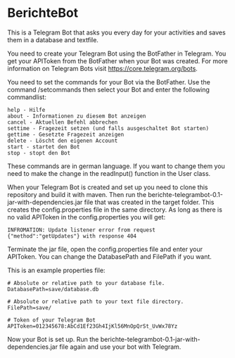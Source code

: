 # BerichteBot
This is a Telegram Bot that asks you every day for your activities and saves them in a database and textfile.

You need to create your Telegram Bot using the BotFather in Telegram. You get your APIToken from the BotFather when your Bot was created.
For more information on Telegram Bots visit https://core.telegram.org/bots.

You need to set the commands for your Bot via the BotFather. Use the command /setcommands then select your Bot and enter the following commandlist:

``` text
help - Hilfe
about - Informationen zu diesem Bot anzeigen
cancel - Aktuellen Befehl abbrechen
settime - Fragezeit setzen (und falls ausgeschaltet Bot starten)
gettime - Gesetzte Fragezeit anzeigen
delete - Löscht den eigenen Account
start - startet den Bot
stop - stopt den Bot
```

These commands are in german language. If you want to change them you need to make the change in the readInput() function in the User class.

When your Telegram Bot is created and set up you need to clone this repository and build it with maven. Then run the berichte-telegrambot-0.1-jar-with-dependencies.jar file that was created in the target folder.
This creates the config.properties file in the same directory. As long as there is no valid APIToken in the config.properties you will get:

``` text
INFROMATION: Update listener error from request {"method":"getUpdates"} with response 404
```

Terminate the jar file, open the config.properties file and enter your APIToken. You can change the DatabasePath and FilePath if you want.

This is an example properties file:

``` properties
# Absolute or relative path to your database file.
DatabasePath=save/database.db

# Absolute or relative path to your text file directory.    
FilePath=save/

# Token of your Telegram Bot
APIToken=012345678:AbCd1Ef23Gh4IjKl56MnOpQrSt_UvWx78Yz
```

Now your Bot is set up. Run the berichte-telegrambot-0.1-jar-with-dependencies.jar file again and use your bot with Telegram.